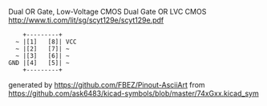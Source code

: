 Dual OR Gate, Low-Voltage CMOS
Dual Gate OR LVC CMOS
http://www.ti.com/lit/sg/scyt129e/scyt129e.pdf


	    +---------+
	  ~ |[1]   [8]| VCC
	  ~ |[2]   [7]| ~
	  ~ |[3]   [6]| ~
	GND |[4]   [5]| ~
	    +---------+


generated by https://github.com/FBEZ/Pinout-AsciiArt from https://github.com/ask6483/kicad-symbols/blob/master/74xGxx.kicad_sym